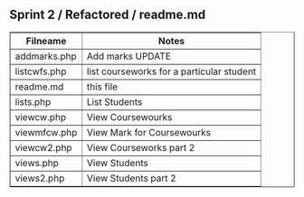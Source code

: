 


<html>
<head>

</head>
<body>
   <h2>Sprint 2 / Refactored / readme.md</h2>
<table width="100%" border="1" style="border-collapse:collapse;">
<thead><tr>
   <th><strong>Filneame</strong></th>
   <th><strong>Notes</strong></th>
</thead>
      </tr>
      <tr>
   <td>addmarks.php</td>
   <td>Add marks UPDATE</td>
      </tr>
      <tr>
   <td>listcwfs.php</td>
   <td>list courseworks for a particular student</td>      
      </tr>
      <tr>
   <td>readme.md</td>
   <td>this file</td>      
      </tr>
      <tr>
   <td>lists.php</td>
   <td>List Students</td>
      </tr>
      <tr>
   <td>viewcw.php</td>
   <td>View Coursewourks</td>
     </tr>
         <tr>
   <td>viewmfcw.php</td>
   <td>View Mark for Coursewourks</td>
     </tr>
      <tr>
   <td>viewcw2.php</td>
   <td>View Courseworks part 2</td>
      </tr>
      <tr>
   <td>views.php</td>
   <td>View Students</td>
      </tr>
      <tr>
   <td>views2.php</td>
   <td>View Students part 2</td>



 
</table>

